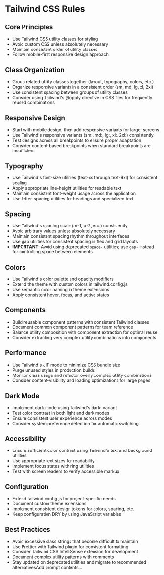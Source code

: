 # Tailwind CSS Rules

## Core Principles
- Use Tailwind CSS utility classes for styling
- Avoid custom CSS unless absolutely necessary
- Maintain consistent order of utility classes
- Follow mobile-first responsive design approach

## Class Organization
- Group related utility classes together (layout, typography, colors, etc.)
- Organize responsive variants in a consistent order (sm, md, lg, xl, 2xl)
- Use consistent spacing between groups of utility classes
- Consider using Tailwind's @apply directive in CSS files for frequently reused combinations

## Responsive Design
- Start with mobile design, then add responsive variants for larger screens
- Use Tailwind's responsive variants (sm:, md:, lg:, xl:, 2xl:) consistently
- Test designs across all breakpoints to ensure proper adaptation
- Consider content-based breakpoints when standard breakpoints are insufficient

## Typography
- Use Tailwind's font-size utilities (text-xs through text-9xl) for consistent scaling
- Apply appropriate line-height utilities for readable text
- Maintain consistent font-weight usage across the application
- Use letter-spacing utilities for headings and specialized text

## Spacing
- Use Tailwind's spacing scale (m-1, p-2, etc.) consistently
- Avoid arbitrary values unless absolutely necessary
- Maintain consistent spacing rhythm throughout interfaces
- Use gap utilities for consistent spacing in flex and grid layouts
- **IMPORTANT**: Avoid using deprecated `space-` utilities; use `gap-` instead for controlling space between elements

## Colors
- Use Tailwind's color palette and opacity modifiers
- Extend the theme with custom colors in tailwind.config.js
- Use semantic color naming in theme extensions
- Apply consistent hover, focus, and active states

## Components
- Build reusable component patterns with consistent Tailwind classes
- Document common component patterns for team reference
- Balance utility composition with component extraction for optimal reuse
- Consider extracting very complex utility combinations into components

## Performance
- Use Tailwind's JIT mode to minimize CSS bundle size
- Purge unused styles in production builds
- Monitor class usage and refactor overly complex utility combinations
- Consider content-visibility and loading optimizations for large pages

## Dark Mode
- Implement dark mode using Tailwind's dark: variant
- Test color contrast in both light and dark modes
- Ensure consistent user experience across modes
- Consider system preference detection for automatic switching

## Accessibility
- Ensure sufficient color contrast using Tailwind's text and background utilities
- Use appropriate text sizes for readability
- Implement focus states with ring utilities
- Test with screen readers to verify accessible markup

## Configuration
- Extend tailwind.config.js for project-specific needs
- Document custom theme extensions
- Implement consistent design tokens for colors, spacing, etc.
- Keep configuration DRY by using JavaScript variables

## Best Practices
- Avoid excessive class strings that become difficult to maintain
- Use Prettier with Tailwind plugin for consistent formatting
- Consider Tailwind CSS IntelliSense extension for development
- Document complex utility patterns with comments
- Stay updated on deprecated utilities and migrate to recommended alternativesAdd prompt contents...
